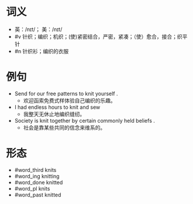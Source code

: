 # 词义
- 英：/nɪt/； 美：/nɪt/
- #v 针织；编织；机织；(使)紧密结合，严密，紧凑；（使）愈合，接合；织平针
- #n 针织衫；编织的衣服
# 例句
- Send for our free patterns to knit yourself .
	- 欢迎函索免费式样体验自己编织的乐趣。
- I had endless hours to knit and sew
	- 我整天无休止地编织缝纫。
- Society is knit together by certain commonly held beliefs .
	- 社会是靠某些共同的信念来维系的。
# 形态
- #word_third knits
- #word_ing knitting
- #word_done knitted
- #word_pl knits
- #word_past knitted
